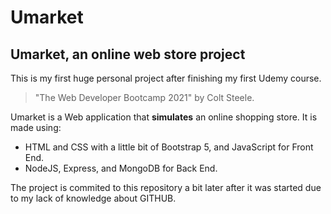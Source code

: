 # Umarket
<h2>Umarket, an online web store project</h2>

This is my first huge personal project after finishing my first Udemy course.
> "The Web Developer Bootcamp 2021" by Colt Steele.

Umarket is a Web application that **simulates** an online shopping store.
It is made using:
- HTML and CSS with a little bit of Bootstrap 5, and JavaScript for Front End.
- NodeJS, Express, and MongoDB for Back End.

The project is commited to this repository a bit later after it was started due to my lack of knowledge about GITHUB.

